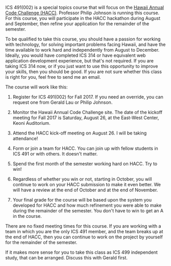 ICS 491(002) is a special topics course that will focus on the [Hawaii Annual Code Challenge (HACC)](http://hacc.hawaii.gov/). Professor Philip Johnson is running this course. For this course, you will participate in the HACC hackathon during August and September, then refine your application for the remainder of the semester.

To be qualified to take this course, you should have a passion for working with technology, for solving important problems facing Hawaii, and have the time available to work hard and independently from August to December. Ideally, you would have completed ICS 314 or have equivalent web application development experience, but that's not required. If you are taking ICS 314 now, or if you just want to use this opportunity to improve your skills, then you should be good.  If you are not sure whether this class is right for you, feel free to send me an email. 

The course will work like this:

1. Register for ICS 491(002) for Fall 2017.  If you need an override, you can request one from Gerald Lau or Philip Johnson.

2. Monitor the Hawaii Annual Code Challenge site. The date of the kickoff meeting for Fall 2017 is Saturday, August 26, at the East-West Center, Keoni Auditorium. 

3. Attend the HACC kick-off meeting on August 26.  I will be taking attendance!

4. Form or join a team for HACC.  You can join up with fellow students in ICS 491 or with others. It doesn't matter.

5. Spend the first month of the semester working hard on HACC. Try to win! 

6. Regardless of whether you win or not, starting in October, you will continue to work on your HACC submission to make it even better. We will have a review at the end of October and at the end of November. 

7. Your final grade for the course will be based upon the system you developed for HACC and how much refinement you were able to make during the remainder of the semester. You don't have to win to get an A in the course.

There are no fixed meeting times for this course.   If you are working with a team in which you are the only ICS 491 member, and the team breaks up at the end of HACC, then you can continue to work on the project by yourself for the remainder of the semester. 

If it makes more sense for you to take this class as ICS 499 independent study, that can be arranged. Discuss this with Gerald first.


 
